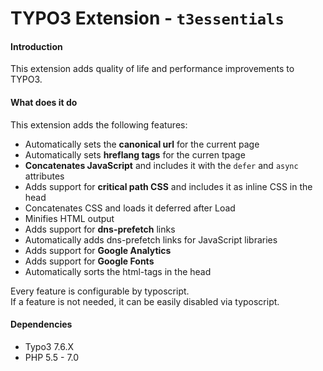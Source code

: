# TYPO3 Extension - ``t3essentials``

#### Introduction
This extension adds quality of life and performance improvements to TYPO3.  

#### What does it do
This extension adds the following features:
- Automatically sets the **canonical url** for the current page
- Automatically sets **hreflang tags** for the curren tpage
- **Concatenates JavaScript** and includes it with the ``defer`` and ``async`` attributes
- Adds support for **critical path CSS** and includes it as inline CSS in the head
- Concatenates CSS and loads it deferred after Load
- Minifies HTML output
- Adds support for **dns-prefetch** links
- Automatically adds dns-prefetch links for JavaScript libraries
- Adds support for **Google Analytics**
- Adds support for **Google Fonts**
- Automatically sorts the html-tags in the head

Every feature is configurable by typoscript.  
If a feature is not needed, it can be easily disabled via typoscript.

#### Dependencies
- Typo3 7.6.X
- PHP 5.5 - 7.0